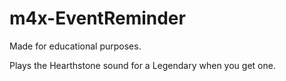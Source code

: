# m4x-EventReminder

Made for educational purposes.

Plays the Hearthstone sound for a Legendary when you get one.